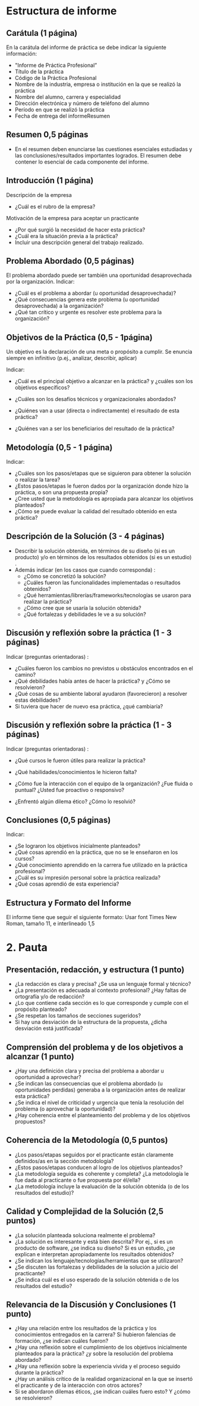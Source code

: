 # Estructura de informe

 

## Carátula (1 página)
En la carátula del informe de práctica se debe indicar la siguiente información:

- "Informe de Práctica Profesional”
- Título de la práctica
- Código de la Práctica Profesional
- Nombre de la industria, empresa o institución en la que se realizó
la práctica
- Nombre del alumno, carrera y especialidad
- Dirección electrónica y número de teléfono del alumno
- Período en que se realizó la práctica
- Fecha de entrega del informeResumen 

## Resumen 0,5 páginas

- En el resumen deben enunciarse las cuestiones esenciales estudiadas y las conclusiones/resultados
  importantes logrados.
  El resumen debe contener lo esencial de cada componente del informe.

  

## Introducción (1 página)

Descripción de la empresa

- ¿Cuál es el rubro de la empresa?

Motivación de la empresa para aceptar un practicante

* ¿Por qué surgió la necesidad de hacer esta práctica?
* ¿Cuál era la situación previa a la práctica?
* Incluir una descripción general del trabajo realizado.

## Problema Abordado (0,5 páginas)



El problema abordado puede ser también una oportunidad desaprovechada por la organización.
Indicar:

* ¿Cuál es el problema a abordar (u oportunidad desaprovechada)?
* ¿Qué consecuencias genera este problema (u oportunidad
  desaprovechada) a la organización?
* ¿Qué tan crítico y urgente es resolver este problema para la
  organización?

## Objetivos de la Práctica (0,5 - 1página)

Un objetivo es la declaración de una meta o propósito a cumplir.
Se enuncia siempre en infinitivo (p.ej., analizar, describir, aplicar)

Indicar:

* ¿Cuál es el principal objetivo a alcanzar en la práctica? y ¿cuáles son los objetivos específicos?

* ¿Cuáles son los desafíos técnicos y organizacionales abordados?

* ¿Quiénes van a usar (directa o indirectamente) el resultado de esta
  práctica?

* ¿Quiénes van a ser los beneficiarios del resultado de la práctica?

  

## Metodología (0,5 - 1 página)

Indicar:

* ¿Cuáles son los pasos/etapas que se siguieron para obtener la  solución o realizar la tarea? 
* ¿Estos pasos/etapas le fueron dados por la organización donde hizo la práctica, o son una propuesta propia? 
* ¿Cree usted que la metodología es apropiada para alcanzar los objetivos planteados? 
* ¿Cómo se puede evaluar la calidad del resultado obtenido en esta práctica?

## Descripción de la Solución (3 - 4 páginas)

* Describir la solución obtenida, en términos de su diseño (si es un producto) y/o en términos de los resultados obtenidos (si es un estudio) .
* Además indicar (en los casos que cuando corresponda) :
  * ¿Cómo se concretizó la solución?
  * ¿Cuáles fueron las funcionalidades implementadas o resultados
    obtenidos?
  * ¿Qué herramientas/librerías/frameworks/tecnologías se usaron para
    realizar la práctica?
  * ¿Cómo cree que se usaría la solución obtenida?
  * ¿Qué fortalezas y debilidades le ve a su solución?



## Discusión y reflexión sobre la práctica (1 - 3 páginas)
Indicar (preguntas orientadoras) :

* ¿Cuáles fueron los cambios no previstos u obstáculos encontrados en
  el camino? 
* ¿Qué debilidades había antes de hacer la práctica? y ¿Cómo se resolvieron? 
* ¿Qué cosas de su ambiente laboral ayudaron (favorecieron) a resolver estas debilidades?
* Si tuviera que hacer de nuevo esa práctica, ¿qué cambiaría?

## Discusión y reflexión sobre la práctica (1 - 3 páginas)

Indicar (preguntas orientadoras) :

* ¿Qué cursos le fueron útiles para realizar la práctica? 

* ¿Qué habilidades/conocimientos le hicieron falta? 

* ¿Cómo fue la interacción con el equipo de la organización? ¿Fue fluida o puntual? ¿Usted fue proactivo o responsivo? 

* ¿Enfrentó algún dilema ético? ¿Cómo lo resolvió?

  

## Conclusiones (0,5 páginas)

Indicar:

* ¿Se lograron los objetivos inicialmente planteados? 
* ¿Qué cosas aprendió en la práctica, que no se le enseñaron en los
  cursos?
* ¿Qué conocimiento aprendido en la carrera fue utilizado en la
  práctica profesional?
* ¿Cuál es su impresión personal sobre la práctica realizada?
* ¿Qué cosas aprendió de esta experiencia?

## Estructura y Formato del Informe
El informe tiene que seguir el siguiente formato:
Usar font Times New Roman, tamaño 11, e interlineado 1,5





# 2. Pauta

## Presentación, redacción, y estructura (1 punto)

* ¿La redacción es clara y precisa? ¿Se usa un lenguaje formal y técnico?
* ¿La presentación es adecuada al contexto profesional? ¿Hay faltas de ortografía y/o de redacción?
* ¿Lo que contiene cada sección es lo que corresponde y cumple con el propósito planteado?
* ¿Se respetan los tamaños de secciones sugeridos? 
* Si hay una desviación de la estructura de la propuesta, ¿dicha desviación está justificada?

## Comprensión del problema y de los objetivos a alcanzar (1 punto)

* ¿Hay una definición clara y precisa del problema a abordar u oportunidad a aprovechar? 
* ¿Se indican las consecuencias que el problema abordado (u oportunidades perdidas) generaba a la organización antes de realizar esta práctica?
* ¿Se indica el nivel de criticidad y urgencia que tenía la resolución del problema (o aprovechar la oportunidad)? 
* ¿Hay coherencia entre el planteamiento del problema y de los objetivos propuestos?



## Coherencia de la Metodología (0,5 puntos)

* ¿Los pasos/etapas seguidos por el practicante están claramente definidos/as en la sección metodología? 
* ¿Estos pasos/etapas conducen al logro de los objetivos
  planteados?
* ¿La metodología seguida es coherente y completa? ¿La metodología le fue dada al practicante o fue propuesta por él/ella? 
* ¿La metodología incluye la evaluación de la solución obtenida (o de los resultados del estudio)?

## Calidad y Complejidad de la Solución (2,5 puntos)

* ¿La solución planteada soluciona realmente el problema? 
* ¿La solución es interesante y está bien descrita? Por ej., si es un producto de software, ¿se indica su diseño? Si es un estudio, ¿se explican e interpretan apropiadamente los resultados obtenidos?
* ¿Se indican los lenguaje/tecnologías/herramientas que se utilizaron?
* ¿Se discuten las fortalezas y debilidades de la solución a juicio del practicante? 
* ¿Se indica cuál es el uso esperado de la solución obtenida o de los resultados del estudio?

## Relevancia de la Discusión y Conclusiones (1 punto)

* ¿Hay una relación entre los resultados de la práctica y los conocimientos entregados en la carrera? Si hubieron falencias de formación, ¿se indican cuáles fueron? 
* ¿Hay una reflexión sobre el cumplimiento de los objetivos inicialmente planteados para la práctica? ¿y sobre la resolución del problema abordado? 
* ¿Hay una reflexión sobre la experiencia vivida y el proceso seguido durante la práctica?
* ¿Hay un análisis crítico de la realidad organizacional en la que se insertó el practicante y de la interacción con otros actores? 
* Si se abordaron dilemas éticos, ¿se indican cuáles fuero esto? Y ¿cómo se resolvieron?


